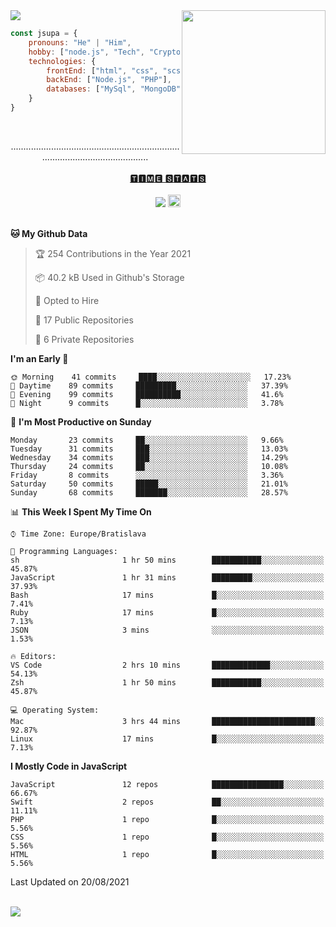 
<img src="https://creepy-corp.eu/pika-bg.png">
<img align='right' src="https://creepy-corp.eu/pika.gif" width="230">
<br>

```js
const jsupa = {
    pronouns: "He" | "Him",
    hobby: ["node.js", "Tech", "Crypto", "IoT", "3D Printing"],
    technologies: {
        frontEnd: ["html", "css", "scss", "javascript", "jquery", "vue.js"],
        backEnd: ["Node.js", "PHP"],
        databases: ["MySql", "MongoDB"]
    }
}
  ```

<br>
<p align="center">
.............................................................................................................
<br><br>
<a href="https://wakatime.com/@jsupa">🆃🅸🅼🅴 🆂🆃🅰🆃🆂</a>
<br><br>
<img src="https://visitor-badge.laobi.icu/badge?page_id=jsupa.jsupa">
<a href='https://ko-fi.com/Y8Y246Y0V' target='_blank'>
    <img src="https://img.shields.io/badge/buy%20me%20a%20coffee-donate-yellow.svg" alt="Buy Me A Coffee donate button" height="20px"/>
</a>
<br><br>

<!--START_SECTION:waka-->
**🐱 My Github Data** 

> 🏆 254 Contributions in the Year 2021
 > 
> 📦 40.2 kB Used in Github's Storage 
 > 
> 💼 Opted to Hire
 > 
> 📜 17 Public Repositories 
 > 
> 🔑 6 Private Repositories  
 > 
**I'm an Early 🐤** 

```text
🌞 Morning    41 commits     ████░░░░░░░░░░░░░░░░░░░░░   17.23% 
🌆 Daytime    89 commits     █████████░░░░░░░░░░░░░░░░   37.39% 
🌃 Evening    99 commits     ██████████░░░░░░░░░░░░░░░   41.6% 
🌙 Night      9 commits      █░░░░░░░░░░░░░░░░░░░░░░░░   3.78%

```
📅 **I'm Most Productive on Sunday** 

```text
Monday       23 commits     ██░░░░░░░░░░░░░░░░░░░░░░░   9.66% 
Tuesday      31 commits     ███░░░░░░░░░░░░░░░░░░░░░░   13.03% 
Wednesday    34 commits     ███░░░░░░░░░░░░░░░░░░░░░░   14.29% 
Thursday     24 commits     ██░░░░░░░░░░░░░░░░░░░░░░░   10.08% 
Friday       8 commits      ░░░░░░░░░░░░░░░░░░░░░░░░░   3.36% 
Saturday     50 commits     █████░░░░░░░░░░░░░░░░░░░░   21.01% 
Sunday       68 commits     ███████░░░░░░░░░░░░░░░░░░   28.57%

```


📊 **This Week I Spent My Time On** 

```text
⌚︎ Time Zone: Europe/Bratislava

💬 Programming Languages: 
sh                       1 hr 50 mins        ███████████░░░░░░░░░░░░░░   45.87% 
JavaScript               1 hr 31 mins        █████████░░░░░░░░░░░░░░░░   37.93% 
Bash                     17 mins             █░░░░░░░░░░░░░░░░░░░░░░░░   7.41% 
Ruby                     17 mins             █░░░░░░░░░░░░░░░░░░░░░░░░   7.13% 
JSON                     3 mins              ░░░░░░░░░░░░░░░░░░░░░░░░░   1.53%

🔥 Editors: 
VS Code                  2 hrs 10 mins       █████████████░░░░░░░░░░░░   54.13% 
Zsh                      1 hr 50 mins        ███████████░░░░░░░░░░░░░░   45.87%

💻 Operating System: 
Mac                      3 hrs 44 mins       ███████████████████████░░   92.87% 
Linux                    17 mins             █░░░░░░░░░░░░░░░░░░░░░░░░   7.13%

```

**I Mostly Code in JavaScript** 

```text
JavaScript               12 repos            ████████████████░░░░░░░░░   66.67% 
Swift                    2 repos             ██░░░░░░░░░░░░░░░░░░░░░░░   11.11% 
PHP                      1 repo              █░░░░░░░░░░░░░░░░░░░░░░░░   5.56% 
CSS                      1 repo              █░░░░░░░░░░░░░░░░░░░░░░░░   5.56% 
HTML                     1 repo              █░░░░░░░░░░░░░░░░░░░░░░░░   5.56%

```



 Last Updated on 20/08/2021
<!--END_SECTION:waka-->

</p><br>
<img src="https://creepy-corp.eu/pika-bg-bottom.png">
